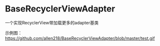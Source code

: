 # BaseRecyclerViewAdapter
一个实现RecyclerView带加载更多的adapter基类

示例图：
https://github.com/allen218/BaseRecyclerViewAdapter/blob/master/test.gif

